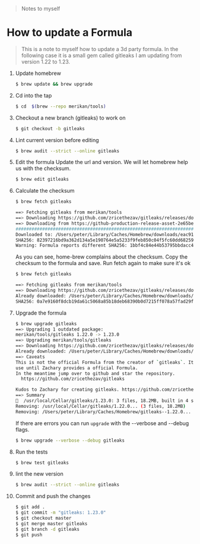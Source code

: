 > Notes to myself

# How to update a Formula

> This is a note to myself how to update a 3d party formula. In the following case it is a small gem called gitleaks I am updating from version 1.22 to 1.23.
1. Update homebrew
   ```bash
   $ brew update && brew upgrade
   ```
1. Cd into the tap
   ```bash
   $ cd  $(brew --repo merikan/tools)
   ```
1. Checkout a new branch (gitleaks) to work on
    ```bash
    $ git checkout -b gitleaks
    ```
1. Lint current version before editing
   ```bash
   $ brew audit --strict --online gitleaks
   ```
1. Edit the formula
   Update the url and version. We will let homebrew help us with the checksum.
   ```bash
   $ brew edit gitleaks
   ````
1. Calculate the checksum
   ```bash
   $ brew fetch gitleaks

   ==> Fetching gitleaks from merikan/tools
   ==> Downloading https://github.com/zricethezav/gitleaks/releases/download/v1.23.0/gitleaks-darwin-amd64
   ==> Downloading from https://github-production-release-asset-2e65be.s3.amazonaws.com/119190187/06702180-11dc-11e9-98e1
   ######################################################################## 100.0%
   Downloaded to: /Users/peter/Library/Caches/Homebrew/downloads/eac91a3a09ac8d7541117c5db465bd635e75ef1c9e4ddc5b93c240176db4abc2--gitleaks-darwin-amd64
   SHA256: 82397216bd9a362d134a5e190764e5a5233f9feb850c04f5fc60dd682595dbc1
   Warning: Formula reports different SHA256: 1bbf4c84e44b53795bbdacc49c5827e29f3188ec51c7886a5bae38a5b79e2331
   ```
   As you can see, home-brew complains about the checksum. Copy the checksum to the formula and save.
   Run fetch again to make sure it's ok
   ```bash
   $ brew fetch gitleaks

   ==> Fetching gitleaks from merikan/tools
   ==> Downloading https://github.com/zricethezav/gitleaks/releases/download/v1.21.0/gitleaks-darwin-amd64
   Already downloaded: /Users/peter/Library/Caches/Homebrew/downloads/c9b407ec27dc6125a8dff5b3ff47b5c49ec918abbd8380a6daee030a8878cc58--gitleaks-darwin-amd64
   SHA256: 0a7e9160f8dcb19da61c5068a85b18deb68390b0d7215ff078a57fad29f6a3e9
   ```
1. Upgrade the formula
   ```bash
   $ brew upgrade gitleaks
   ==> Upgrading 1 outdated package:
   merikan/tools/gitleaks 1.22.0 -> 1.23.0
   ==> Upgrading merikan/tools/gitleaks
   ==> Downloading https://github.com/zricethezav/gitleaks/releases/download/v1.23.0/gitleaks-darwin-amd64
   Already downloaded: /Users/peter/Library/Caches/Homebrew/downloads/eac91a3a09ac8d7541117c5db465bd635e75ef1c9e4ddc5b93c240176db4abc2--gitleaks-darwin-amd64
   ==> Caveats
   This is not the official Formula from the creator of `gitleaks`. It is only for my personal
   use until Zachary provides a official Formula.
   In the meantime jump over to github and star the repository.
     https://github.com/zricethezav/gitleaks

   Kudos to Zachary for creating gitleaks. https://github.com/zricethezav
   ==> Summary
   🍺  /usr/local/Cellar/gitleaks/1.23.0: 3 files, 18.2MB, built in 4 seconds
   Removing: /usr/local/Cellar/gitleaks/1.22.0... (3 files, 18.2MB)
   Removing: /Users/peter/Library/Caches/Homebrew/gitleaks--1.22.0... (18.2MB)
   ```
   If there are errors you can run `upgrade` with the --verbose and --debug flags.
   ```bash
   $ brew upgrade --verbose --debug gitleaks
   ```
1. Run the tests
   ```bash
   $ brew test gitleaks
   ```
1. lint the new version
   ```bash
   $ brew audit --strict --online gitleaks
   ```
1. Commit and push the changes
   ```bash
   $ git add .
   $ git commit -m "gitleaks: 1.23.0"
   $ git checkout master
   $ git merge master gitleaks
   $ git branch -d gitleaks
   $ git push
   ```
